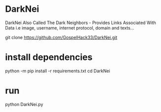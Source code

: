# DarkNei
DarkNei Also Called The Dark Neighbors - Provides Links Associated With Data i.e image, username, internet protocol, domain and texts...


git clone https://github.com/GospelHack33/DarkNei.git

# install dependencies 
python -m pip install -r requirements.txt
cd DarkNei

# run
python DarkNei.py

